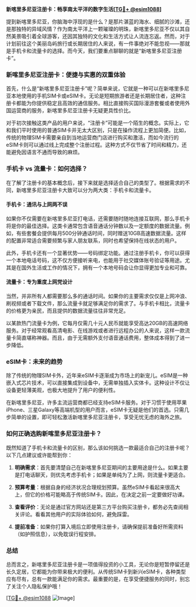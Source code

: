 **新喀里多尼亚注册卡：畅享南太平洋的数字生活[[TG💪+ @esim1088](https://t.me/s/esim1088)]**

提到新喀里多尼亚，你脑海中浮现的是什么？是那片湛蓝的海水、细腻的沙滩，还是那独特的异域风情？作为南太平洋上一颗璀璨的明珠，新喀里多尼亚不仅以其自然美景吸引着全球游客，还因其独特的文化和生活方式让人流连忘返。然而，对于计划前往这个美丽岛屿旅行或长期居住的人来说，有一件事绝对不能忽视——那就是手机卡和流量卡的选择。而今天，我们要重点聊聊的就是“新喀里多尼亚注册卡”。

### 新喀里多尼亚注册卡：便捷与实惠的双重体验

首先，什么是“新喀里多尼亚注册卡”呢？简单来说，它就是一种可以在新喀里多尼亚本地使用的手机SIM卡或eSIM卡。无论是短期旅游者还是长期居住者，这种注册卡都能为你提供稳定且高效的通信服务。相比直接购买国际漫游套餐或者使用外国运营商的服务，新喀里多尼亚注册卡无疑更具性价比。

对于初次接触这类产品的用户来说，“注册卡”可能是一个陌生的概念。实际上，它和我们平时使用的普通SIM卡并无太大区别，只是在操作流程上更加简便。比如，传统的物理SIM卡需要亲自到当地运营商门店进行购买和激活，而如今流行的eSIM卡则可以通过线上完成整个注册过程。这种方式不仅节省了时间和精力，还能避免因语言不通而导致的麻烦。

### 手机卡 vs 流量卡：如何选择？

在了解了注册卡的基本概念后，接下来就是选择适合自己的类型了。根据需求的不同，新喀里多尼亚注册卡大致可以分为两大类：手机卡和流量卡。

#### 手机卡：通讯与上网两不误

如果你不仅需要在新喀里多尼亚打电话，还需要随时随地连接互联网，那么手机卡将是你的最佳选择。这类卡通常包含语音通话分钟数以及一定额度的数据流量。例如，有些套餐会提供每月500分钟通话时间，同时赠送10GB高速数据流量。这样的配置非常适合需要频繁与家人朋友联系，同时也希望保持在线状态的用户。

此外，手机卡还有一个显著优势——号码绑定功能。通过注册手机卡，你可以获得一个本地电话号码，这不仅方便接听来电，也能用于社交媒体账号验证等用途。尤其是在国外生活或工作的情况下，拥有一个本地号码会让你显得更加专业和可靠。

#### 流量卡：专为重度上网党设计

当然，并非所有人都需要那么多的通话时间。如果你的主要需求仅仅是上网冲浪、刷视频或者下载文件，那么流量卡就足够满足你的需求了。与手机卡相比，流量卡的价格更为亲民，而且提供的数据流量往往非常充足。

以某款热门流量卡为例，它每月仅需几十元人民币就能享受高达20GB的高速网络服务。对于经常观看高清电影、在线游戏或者进行远程办公的人来说，这样一款流量卡简直堪称神器。而且，由于无需额外支付语音通话费用，整体成本得到了进一步降低。

### eSIM卡：未来的趋势

除了传统的物理SIM卡外，近年来eSIM卡逐渐成为市场上的新宠儿。eSIM是一种嵌入式芯片技术，可以直接集成到设备中，无需单独插入实体卡。这种设计不仅让设备更轻薄美观，也极大地提升了用户的便利性。

在新喀里多尼亚，许多主流运营商都已经支持eSIM卡服务。对于习惯于使用苹果iPhone、三星Galaxy等高端机型的用户而言，eSIM卡无疑是他们的首选。只需几步简单的设置，即可轻松激活新喀里多尼亚注册卡，享受无忧无虑的海外之旅。

### 如何正确选购新喀里多尼亚注册卡？

既然知道了手机卡和流量卡的区别，那么该如何挑选一款最适合自己的注册卡呢？以下几点建议或许能帮到你：

1. **明确需求**：首先要清楚自己在新喀里多尼亚期间的主要用途是什么。如果主要是打电话聊天，则优先考虑手机卡；如果是单纯为了上网，则流量卡更适合。
   
2. **预算考量**：根据自身的经济状况合理规划预算。虽然eSIM卡看起来很高大上，但它的价格可能略高于传统SIM卡。因此，在决定之前一定要做好功课。

3. **查看评价**：无论是通过官方网站还是第三方平台购买注册卡，都务必先查阅相关评论。看看其他用户的实际体验如何，避免踩雷。

4. **提前准备**：如果你打算入境后立即使用注册卡，请确保提前准备好所需资料（如护照信息），以免耽误行程安排。

### 总结

总而言之，新喀里多尼亚注册卡是一项值得投资的小工具，无论你是短暂停留还是长久定居，它都能为你带来极大的便利。从传统SIM卡到新兴eSIM卡，各种类型应有尽有，总有一款能满足你的需求。最重要的是，在享受便捷服务的同时，别忘了关注个人隐私保护哦！

[[TG💪+ @esim1088](https://t.me/s/esim1088) ![Image](https://i.postimg.cc/4NQfJmqS/Snipaste-2025-05-13-00-14-12.png)]